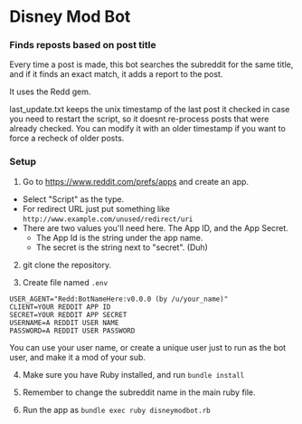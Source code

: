 # Disney Mod Bot
### Finds reposts based on post title
Every time a post is made, this bot searches the subreddit for the same title, and if it finds an exact match, it adds a report to the post.

It uses the Redd gem.

last_update.txt keeps the unix timestamp of the last post it checked in case you need to restart the script, so it doesnt re-process posts that were already checked. You can modify it with an older timestamp if you want to force a recheck of older posts.

### Setup

1) Go to https://www.reddit.com/prefs/apps and create an app. 
 - Select "Script" as the type. 
 - For redirect URL just put something like `http://www.example.com/unused/redirect/uri`
 - There are two values you'll need here. The App ID, and the App Secret.
   - The App Id is the string under the app name.
   - The secret is the string next to "secret". (Duh)

2) git clone the repository.

3) Create file named `.env` 
```
USER_AGENT="Redd:BotNameHere:v0.0.0 (by /u/your_name)"
CLIENT=YOUR REDDIT APP ID
SECRET=YOUR REDDIT APP SECRET
USERNAME=A REDDIT USER NAME
PASSWORD=A REDDIT USER PASSWORD
```

You can use your user name, or create a unique user just to run as the bot user, and make it a mod of your sub.

4) Make sure you have Ruby installed, and run `bundle install`

5) Remember to change the subreddit name in the main ruby file.

6) Run the app as `bundle exec ruby disneymodbot.rb`
